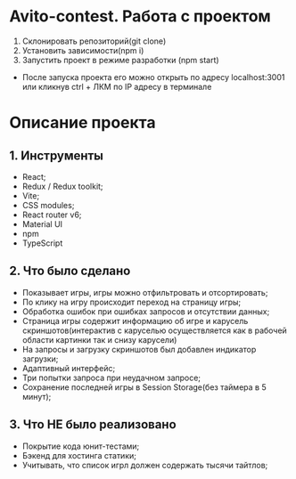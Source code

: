 # Avito-contest. Работа с проектом

1. Склонировать репозиторий(git clone)
2. Установить зависимости(npm i)
3. Запустить проект в режиме разработки (npm start)
  - После запуска проекта его можно открыть по адресу localhost:3001 или кликнув ctrl + ЛКМ по IP адресу в терминале 

# Описание проекта

## 1. Инструменты
- React;
- Redux / Redux toolkit;
- Vite;
- CSS modules;
- React router v6;
- Material UI
- npm
- TypeScript
## 2. Что было сделано
- Показывает игры, игры можно отфильтровать и отсортировать;
- По клику на игру происходит переход на страницу игры;
- Обработка ошибок при ошибках запросов и отсутствии данных;
- Страница игры содержит информацию об игре и карусель скриншотов(интерактив с каруселью осуществляется как в рабочей области картинки так и снизу карусели)
- На запросы и загрузку скриншотов был добавлен индикатор загрузки;
- Адаптивный интерфейс;
- Три попытки запроса при неудачном запросе;
- Сохранение последней игры в Session Storage(без таймера в 5 минут);
## 3. Что НЕ было реализовано

- Покрытие кода юнит-тестами;
- Бэкенд для хостинга статики;
- Учитывать, что список игрл должен содержать тысячи тайтлов;